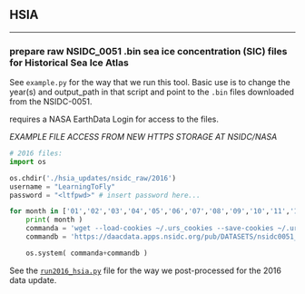 ## HSIA
---
### prepare raw NSIDC_0051 .bin sea ice concentration (SIC) files for Historical Sea Ice Atlas

See `example.py` for the way that we run this tool. Basic use is to change the year(s) and output_path
in that script and point to the `.bin` files downloaded from the NSIDC-0051.

requires a NASA EarthData Login for access to the files.

_*EXAMPLE FILE ACCESS FROM NEW HTTPS STORAGE AT NSIDC/NASA*_
```python
# 2016 files:
import os

os.chdir('./hsia_updates/nsidc_raw/2016')
username = "LearningToFly"
password = "<ltfpwd>" # insert password here...

for month in ['01','02','03','04','05','06','07','08','09','10','11','12']:
	print( month )
	commanda = 'wget --load-cookies ~/.urs_cookies --save-cookies ~/.urs_cookies --keep-session-cookies --no-check-certificate --auth-no-challenge=on -r --reject "index.html*" -np -e robots=off --user {} --password {} '.format( username, password )
	commandb = 'https://daacdata.apps.nsidc.org/pub/DATASETS/nsidc0051_gsfc_nasateam_seaice/final-gsfc/north/monthly/nt_2016{}_f17_v1.1_n.bin'.format( month )

	os.system( commanda+commandb )
```

See the [`run2016_hsia.py`](https://github.com/ua-snap/hsia/blob/master/run2016_hsia.py) file for the way we post-processed for the 2016 data update.


